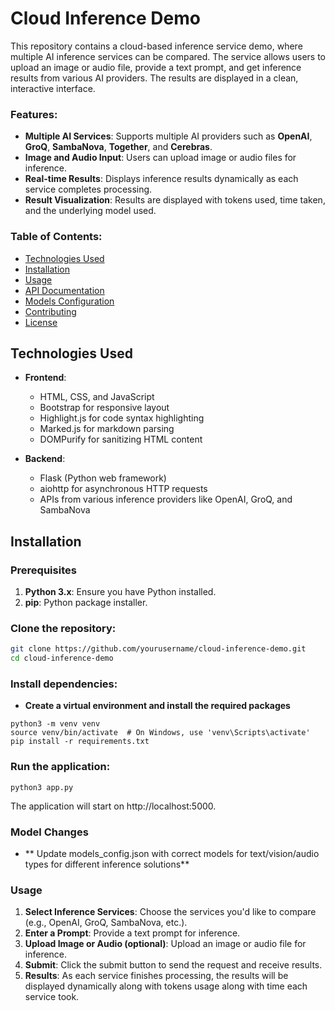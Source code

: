 # Cloud Inference Demo

This repository contains a cloud-based inference service demo, where multiple AI inference services can be compared. The service allows users to upload an image or audio file, provide a text prompt, and get inference results from various AI providers. The results are displayed in a clean, interactive interface.

### Features:
- **Multiple AI Services**: Supports multiple AI providers such as **OpenAI**, **GroQ**, **SambaNova**, **Together**, and **Cerebras**.
- **Image and Audio Input**: Users can upload image or audio files for inference.
- **Real-time Results**: Displays inference results dynamically as each service completes processing.
- **Result Visualization**: Results are displayed with tokens used, time taken, and the underlying model used.

### Table of Contents:
- [Technologies Used](#technologies-used)
- [Installation](#installation)
- [Usage](#usage)
- [API Documentation](#api-documentation)
- [Models Configuration](#models-configuration)
- [Contributing](#contributing)
- [License](#license)

## Technologies Used

- **Frontend**:
  - HTML, CSS, and JavaScript
  - Bootstrap for responsive layout
  - Highlight.js for code syntax highlighting
  - Marked.js for markdown parsing
  - DOMPurify for sanitizing HTML content

- **Backend**:
  - Flask (Python web framework)
  - aiohttp for asynchronous HTTP requests
  - APIs from various inference providers like OpenAI, GroQ, and SambaNova

## Installation

### Prerequisites
1. **Python 3.x**: Ensure you have Python installed.
2. **pip**: Python package installer.

### Clone the repository:
```bash
git clone https://github.com/yourusername/cloud-inference-demo.git
cd cloud-inference-demo
```

### Install dependencies:
- **Create a virtual environment and install the required packages**
```
python3 -m venv venv
source venv/bin/activate  # On Windows, use 'venv\Scripts\activate'
pip install -r requirements.txt
```

### Run the application:
```
python3 app.py
```
The application will start on http://localhost:5000.

### Model Changes
- ** Update models_config.json with correct models for text/vision/audio types for different inference solutions**

### Usage
1. **Select Inference Services**: Choose the services you'd like to compare (e.g., OpenAI, GroQ, SambaNova, etc.).
2. **Enter a Prompt**: Provide a text prompt for inference.
3. **Upload Image or Audio (optional)**: Upload an image or audio file for inference.
4. **Submit**: Click the submit button to send the request and receive results.
5. **Results**: As each service finishes processing, the results will be displayed dynamically along with tokens usage along with time each service took. 
